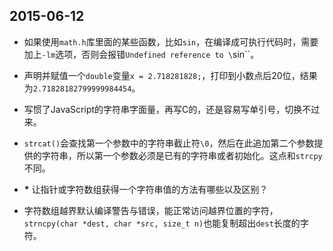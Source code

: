 ## 2015-06-12

- 如果使用`math.h`库里面的某些函数，比如`sin`，在编译成可执行代码时，需要加上`-lm`选项，否则会报错`Undefined reference to \`sin\``。

- 声明并赋值一个`double`变量`x = 2.718281828;`，打印到小数点后20位，结果为`2.71828182799999984454`。

- 写惯了JavaScript的字符串字面量，再写C的，还是容易写单引号，切换不过来。

- `strcat()`会查找第一个参数中的字符串截止符`\0`，然后在此追加第二个参数提供的字符串，所以第一个参数必须是已有的字符串或者初始化。这点和`strcpy`不同。

- __*__ 让指针或字符数组获得一个字符串值的方法有哪些以及区别？

- 字符数组越界默认编译警告与错误，能正常访问越界位置的字符，`strncpy(char *dest, char *src, size_t n)`也能复制超出`dest`长度的字符。


